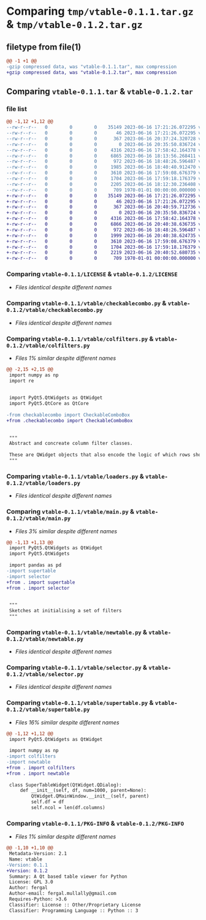 # Comparing `tmp/vtable-0.1.1.tar.gz` & `tmp/vtable-0.1.2.tar.gz`

## filetype from file(1)

```diff
@@ -1 +1 @@
-gzip compressed data, was "vtable-0.1.1.tar", max compression
+gzip compressed data, was "vtable-0.1.2.tar", max compression
```

## Comparing `vtable-0.1.1.tar` & `vtable-0.1.2.tar`

### file list

```diff
@@ -1,12 +1,12 @@
--rw-r--r--   0        0        0    35149 2023-06-16 17:21:26.072295 vtable-0.1.1/LICENSE
--rw-r--r--   0        0        0       46 2023-06-16 17:21:26.072295 vtable-0.1.1/README.md
--rw-r--r--   0        0        0      367 2023-06-16 20:37:24.320728 vtable-0.1.1/pyproject.toml
--rw-r--r--   0        0        0        0 2023-06-16 20:35:50.836724 vtable-0.1.1/vtable/__init__.py
--rw-r--r--   0        0        0     4316 2023-06-16 17:58:42.164378 vtable-0.1.1/vtable/checkablecombo.py
--rw-r--r--   0        0        0     6865 2023-06-16 18:13:56.268411 vtable-0.1.1/vtable/colfilters.py
--rw-r--r--   0        0        0      972 2023-06-16 18:48:26.596487 vtable-0.1.1/vtable/loaders.py
--rw-r--r--   0        0        0     1985 2023-06-16 18:40:40.912470 vtable-0.1.1/vtable/main.py
--rw-r--r--   0        0        0     3610 2023-06-16 17:59:08.676379 vtable-0.1.1/vtable/newtable.py
--rw-r--r--   0        0        0     1704 2023-06-16 17:59:18.176379 vtable-0.1.1/vtable/selector.py
--rw-r--r--   0        0        0     2205 2023-06-16 18:12:30.236408 vtable-0.1.1/vtable/supertable.py
--rw-r--r--   0        0        0      709 1970-01-01 00:00:00.000000 vtable-0.1.1/PKG-INFO
+-rw-r--r--   0        0        0    35149 2023-06-16 17:21:26.072295 vtable-0.1.2/LICENSE
+-rw-r--r--   0        0        0       46 2023-06-16 17:21:26.072295 vtable-0.1.2/README.md
+-rw-r--r--   0        0        0      367 2023-06-16 20:40:59.712736 vtable-0.1.2/pyproject.toml
+-rw-r--r--   0        0        0        0 2023-06-16 20:35:50.836724 vtable-0.1.2/vtable/__init__.py
+-rw-r--r--   0        0        0     4316 2023-06-16 17:58:42.164378 vtable-0.1.2/vtable/checkablecombo.py
+-rw-r--r--   0        0        0     6866 2023-06-16 20:40:38.636735 vtable-0.1.2/vtable/colfilters.py
+-rw-r--r--   0        0        0      972 2023-06-16 18:48:26.596487 vtable-0.1.2/vtable/loaders.py
+-rw-r--r--   0        0        0     1999 2023-06-16 20:40:38.624735 vtable-0.1.2/vtable/main.py
+-rw-r--r--   0        0        0     3610 2023-06-16 17:59:08.676379 vtable-0.1.2/vtable/newtable.py
+-rw-r--r--   0        0        0     1704 2023-06-16 17:59:18.176379 vtable-0.1.2/vtable/selector.py
+-rw-r--r--   0        0        0     2219 2023-06-16 20:40:52.680735 vtable-0.1.2/vtable/supertable.py
+-rw-r--r--   0        0        0      709 1970-01-01 00:00:00.000000 vtable-0.1.2/PKG-INFO
```

### Comparing `vtable-0.1.1/LICENSE` & `vtable-0.1.2/LICENSE`

 * *Files identical despite different names*

### Comparing `vtable-0.1.1/vtable/checkablecombo.py` & `vtable-0.1.2/vtable/checkablecombo.py`

 * *Files identical despite different names*

### Comparing `vtable-0.1.1/vtable/colfilters.py` & `vtable-0.1.2/vtable/colfilters.py`

 * *Files 1% similar despite different names*

```diff
@@ -2,15 +2,15 @@
 import numpy as np
 import re
 
 
 import PyQt5.QtWidgets as QtWidget
 import PyQt5.QtCore as QtCore
 
-from checkablecombo import CheckableComboBox
+from .checkablecombo import CheckableComboBox
 
 
 """
 Abstract and concreate column filter classes. 
 
 These are QWidget objects that also encode the logic of which rows should be filtered in and out 
 """
```

### Comparing `vtable-0.1.1/vtable/loaders.py` & `vtable-0.1.2/vtable/loaders.py`

 * *Files identical despite different names*

### Comparing `vtable-0.1.1/vtable/main.py` & `vtable-0.1.2/vtable/main.py`

 * *Files 3% similar despite different names*

```diff
@@ -1,13 +1,13 @@
 import PyQt5.QtWidgets as QtWidget
 import PyQt5.QtWidgets
 
 import pandas as pd
-import supertable
-import selector
+from . import supertable
+from . import selector
 
 
 """
 Sketches at initialising a set of filters 
 """
```

### Comparing `vtable-0.1.1/vtable/newtable.py` & `vtable-0.1.2/vtable/newtable.py`

 * *Files identical despite different names*

### Comparing `vtable-0.1.1/vtable/selector.py` & `vtable-0.1.2/vtable/selector.py`

 * *Files identical despite different names*

### Comparing `vtable-0.1.1/vtable/supertable.py` & `vtable-0.1.2/vtable/supertable.py`

 * *Files 16% similar despite different names*

```diff
@@ -1,12 +1,12 @@
 import PyQt5.QtWidgets as QtWidget
 
 import numpy as np
-import colfilters
-import newtable
+from . import colfilters
+from . import newtable
 
 class SuperTableWidget(QtWidget.QDialog):
     def __init__(self, df, num=1000, parent=None):
         QtWidget.QMainWindow.__init__(self, parent)
         self.df = df
         self.ncol = len(df.columns)
```

### Comparing `vtable-0.1.1/PKG-INFO` & `vtable-0.1.2/PKG-INFO`

 * *Files 1% similar despite different names*

```diff
@@ -1,10 +1,10 @@
 Metadata-Version: 2.1
 Name: vtable
-Version: 0.1.1
+Version: 0.1.2
 Summary: A Qt based table viewer for Python
 License: GPL 3.0
 Author: fergal
 Author-email: fergal.mullally@gmail.com
 Requires-Python: >3.6
 Classifier: License :: Other/Proprietary License
 Classifier: Programming Language :: Python :: 3
```

